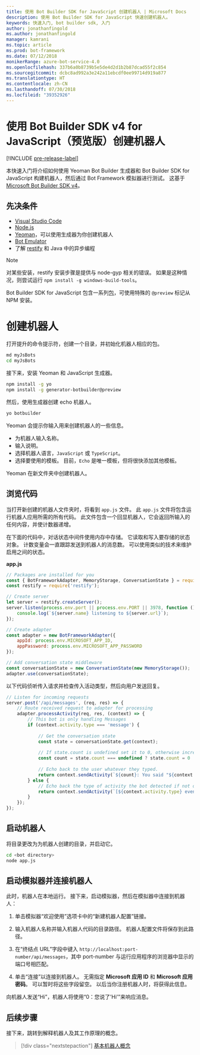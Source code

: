 ```yaml
---
title: 使用 Bot Builder SDK for JavaScript 创建机器人 | Microsoft Docs
description: 使用 Bot Builder SDK for JavaScript 快速创建机器人。
keywords: 快速入门, bot builder sdk, 入门
author: jonathanfingold
ms.author: jonathanfingold
manager: kamrani
ms.topic: article
ms.prod: bot-framework
ms.date: 07/12/2018
monikerRange: azure-bot-service-4.0
ms.openlocfilehash: 337b6a0b8739b5e5de4d2d1b2b87dcad55f2c854
ms.sourcegitcommit: dcbc8ad992a3e242a11ebcdf0ee99714d919a877
ms.translationtype: HT
ms.contentlocale: zh-CN
ms.lasthandoff: 07/30/2018
ms.locfileid: "39352926"
---
```

# <a name="create-a-bot-with-the-bot-builder-sdk-v4-preview-for-javascript"></a>使用 Bot Builder SDK v4 for JavaScript（预览版）创建机器人
[!INCLUDE [pre-release-label](../includes/pre-release-label.md)]

本快速入门将介绍如何使用 Yeoman Bot Builder 生成器和 Bot Builder SDK for JavaScript 构建机器人，然后通过 Bot Framework 模拟器进行测试。 这基于 [Microsoft Bot Builder SDK v4](https://github.com/Microsoft/botbuilder-js)。

## <a name="pre-requisites"></a>先决条件
- [Visual Studio Code](https://www.visualstudio.com/downloads)
- [Node.js](https://nodejs.org/en/)
- [Yeoman](http://yeoman.io/)，可以使用生成器为你创建机器人
- [Bot Emulator](https://github.com/Microsoft/BotFramework-Emulator)
- 了解 [restify](http://restify.com/) 和 Java 中的异步编程

> [!NOTE]
> 对某些安装，restify 安装步骤是提供与 node-gyp 相关的错误。
> 如果是这种情况，则尝试运行 `npm install -g windows-build-tools`。


Bot Builder SDK for JavaScript 包含一系列[包](https://github.com/Microsoft/botbuilder-js/tree/master/libraries)，可使用特殊的 `@preview` 标记从 NPM 安装。

# <a name="create-a-bot"></a>创建机器人

打开提升的命令提示符，创建一个目录，并初始化机器人相应的包。

```bash
md myJsBots
cd myJsBots
```

接下来，安装 Yeoman 和 JavaScript 生成器。

```bash
npm install -g yo
npm install -g generator-botbuilder@preview
```

然后，使用生成器创建 echo 机器人。

```bash
yo botbuilder
```

Yeoman 会提示你输入用来创建机器人的一些信息。
-   为机器人输入名称。
-   输入说明。
-   选择机器人语言，`JavaScript` 或 `TypeScript`。
-   选择要使用的模板。 目前，`Echo` 是唯一模板，但将很快添加其他模板。

Yeoman 在新文件夹中创建机器人。

## <a name="explore-code"></a>浏览代码

当打开新创建的机器人文件夹时，将看到 `app.js` 文件。 此 `app.js` 文件将包含运行机器人应用所需的所有代码。 此文件包含一个回显机器人，它会返回所输入的任何内容，并使计数器递增。 

在下面的代码中，对话状态中间件使用内存中存储。 它读取和写入要存储的状态对象。 计数变量会一直跟踪发送到机器人的消息数。 可以使用类似的技术来维护启用之间的状态。 

**app.js**
```javascript
// Packages are installed for you
const { BotFrameworkAdapter, MemoryStorage, ConversationState } = require('botbuilder');
const restify = require('restify');

// Create server
let server = restify.createServer();
server.listen(process.env.port || process.env.PORT || 3978, function () {
    console.log(`${server.name} listening to ${server.url}`);
});

// Create adapter
const adapter = new BotFrameworkAdapter({ 
    appId: process.env.MICROSOFT_APP_ID, 
    appPassword: process.env.MICROSOFT_APP_PASSWORD 
});

// Add conversation state middleware
const conversationState = new ConversationState(new MemoryStorage());
adapter.use(conversationState);
```

以下代码侦听传入请求并检查传入活动类型，然后向用户发送回复。

```javascript
// Listen for incoming requests 
server.post('/api/messages', (req, res) => {
    // Route received request to adapter for processing
    adapter.processActivity(req, res, (context) => {
        // This bot is only handling Messages
        if (context.activity.type === 'message') {
        
            // Get the conversation state
            const state = conversationState.get(context);
            
            // If state.count is undefined set it to 0, otherwise increment it by 1
            const count = state.count === undefined ? state.count = 0 : ++state.count;
            
            // Echo back to the user whatever they typed.
            return context.sendActivity(`${count}: You said "${context.activity.text}"`);
        } else {
            // Echo back the type of activity the bot detected if not of type message
            return context.sendActivity(`[${context.activity.type} event detected]`);
        }
    });
});
```

## <a name="start-your-bot"></a>启动机器人

将目录更改为为机器人创建的目录，并启动它。

```bash
cd <bot directory>
node app.js
```

## <a name="start-the-emulator-and-connect-your-bot"></a>启动模拟器并连接机器人
此时，机器人在本地运行。 接下来，启动模拟器，然后在模拟器中连接到机器人：
1. 单击模拟器“欢迎使用”选项卡中的“新建机器人配置”链接。 

2. 输入机器人名称并输入机器人代码的目录路径。 机器人配置文件将保存到此路径。

3. 在“终结点 URL”字段中键入 `http://localhost:port-number/api/messages`，其中 port-number 与运行应用程序的浏览器中显示的端口号相匹配。

4. 单击“连接”以连接到机器人。 无需指定 **Microsoft 应用 ID** 和 **Microsoft 应用密码**。 可以暂时将这些字段留空。 以后当你注册机器人时，将获得此信息。

向机器人发送“Hi”，机器人将使用“0：您说了’Hi’”来响应消息。

## <a name="next-steps"></a>后续步骤

接下来，跳转到解释机器人及其工作原理的概念。

> [!div class="nextstepaction"]
> [基本机器人概念](../v4sdk/bot-builder-basics.md)
